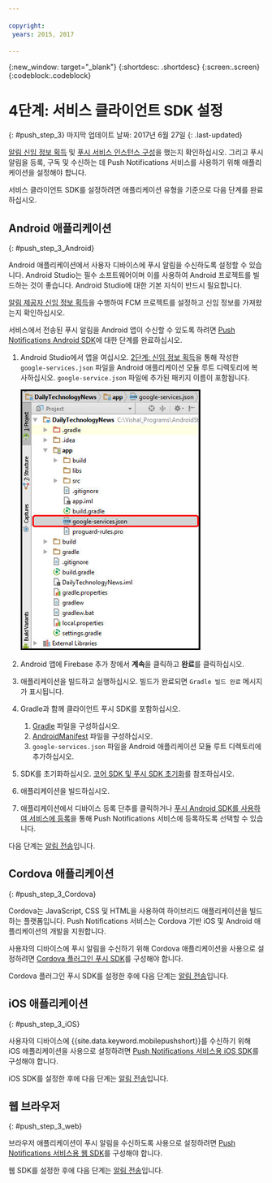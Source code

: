 ```yaml
---

copyright:
 years: 2015, 2017

---
```


{:new_window: target="_blank"}
{:shortdesc: .shortdesc}
{:screen:.screen}
{:codeblock:.codeblock}

# 4단계: 서비스 클라이언트 SDK 설정
{: #push_step_3}
마지막 업데이트 날짜: 2017년 6월 27일
{: .last-updated}

[알림 신임 정보 획득](push_step_1.html) 및 [푸시 서비스 인스턴스 구성](push_step_2.html)을 했는지 확인하십시오. 그리고 푸시 알림을 등록, 구독 및 수신하는 데 Push Notifications 서비스를 사용하기 위해 애플리케이션을 설정해야 합니다.  

서비스 클라이언트 SDK를 설정하려면 애플리케이션 유형을 기준으로 다음 단계를 완료하십시오. 

## Android 애플리케이션
{: #push_step_3_Android}

Android 애플리케이션에서 사용자 디바이스에 푸시 알림을 수신하도록 설정할 수 있습니다. Android Studio는 필수 소프트웨어이며 이를 사용하여 Android 프로젝트를 빌드하는 것이 좋습니다. Android Studio에 대한 기본 지식이 반드시 필요합니다. 

[알림 제공자 신임 정보 획득](push_step_1.html)을 수행하여 FCM 프로젝트를 설정하고 신임 정보를 가져왔는지 확인하십시오. 

서비스에서 전송된 푸시 알림을 Android 앱이 수신할 수 있도록 하려면 [Push Notifications Android SDK](https://github.com/ibm-bluemix-mobile-services/bms-clientsdk-android-push/tree/Doc)에 대한 단계를 완료하십시오.  

1. Android Studio에서 앱을 여십시오. [2단계: 신임 정보 획득](push_step_1.html)을 통해 작성한 `google-services.json` 파일을 Android 애플리케이션 모듈 루트 디렉토리에 복사하십시오. `google-service.json` 파일에 추가된 패키지 이름이 포함됩니다. 

    ![애플리케이션의 루트 디렉토리에 json 파일 추가](images/FCM_7.jpg)

2. Android 앱에 Firebase 추가 창에서 **계속**을 클릭하고 **완료**를 클릭하십시오. 
3. 애플리케이션을 빌드하고 실행하십시오. 빌드가 완료되면 `Gradle 빌드 완료` 메시지가 표시됩니다.
4. Gradle과 함께 클라이언트 푸시 SDK를 포함하십시오. 
	1. [Gradle](https://github.com/ibm-bluemix-mobile-services/bms-clientsdk-android-push/tree/Doc#configure-gradle) 파일을 구성하십시오. 
	2. [AndroidManifest](https://github.com/ibm-bluemix-mobile-services/bms-clientsdk-android-push/tree/Doc#configure-androidmanifest) 파일을 구성하십시오.
	3. `google-services.json` 파일을 Android 애플리케이션 모듈 루트 디렉토리에 추가하십시오. 
5. SDK를 초기화하십시오. [코어 SDK 및 푸시 SDK 초기화](https://github.com/ibm-bluemix-mobile-services/bms-clientsdk-android-push/tree/Doc#initializing-the-core-sdk-and-the-push-sdk)를 참조하십시오.
6. 애플리케이션을 빌드하십시오. 
7. 애플리케이션에서 디바이스 등록 단추를 클릭하거나 [푸시 Android SDK를 사용하여 서비스에 등록](https://github.com/ibm-bluemix-mobile-services/bms-clientsdk-android-push/tree/Doc#register-to-push-notifications-ervice)을 통해 Push Notifications 서비스에 등록하도록 선택할 수 있습니다.

다음 단계는 [알림 전송](push_step_4.html)입니다.


## Cordova 애플리케이션
{: #push_step_3_Cordova}

Cordova는 JavaScript, CSS 및 HTML을 사용하여 하이브리드 애플리케이션을 빌드하는 플랫폼입니다. Push Notifications 서비스는 Cordova 기반 iOS 및 Android 애플리케이션의 개발을 지원합니다. 

사용자의 디바이스에 푸시 알림을 수신하기 위해 Cordova 애플리케이션을 사용으로 설정하려면 [Cordova 플러그인 푸시 SDK](https://github.com/ibm-bluemix-mobile-services/bms-clientsdk-cordova-plugin-push/tree/Doc#ios-app)를 구성해야 합니다. 

Cordova 플러그인 푸시 SDK를 설정한 후에 다음 단계는 [알림 전송](push_step_4.html)입니다.


## iOS 애플리케이션
{: #push_step_3_iOS}

사용자의 디바이스에 {{site.data.keyword.mobilepushshort}}를 수신하기 위해 iOS 애플리케이션을 사용으로 설정하려면 [Push Notifications 서비스용 iOS SDK](https://github.com/ibm-bluemix-mobile-services/bms-clientsdk-swift-push/tree/Doc#setup-client-application)를 구성해야 합니다.  

iOS SDK를 설정한 후에 다음 단계는 [알림 전송](push_step_4.html)입니다.


## 웹 브라우저
{: #push_step_3_web}

브라우저 애플리케이션이 푸시 알림을 수신하도록 사용으로 설정하려면 [Push Notifications 서비스용 웹 SDK](https://github.com/ibm-bluemix-mobile-services/bms-clientsdk-javascript-webpush/blob/Doc/README.md)를 구성해야 합니다. 

웹 SDK를 설정한 후에 다음 단계는 [알림 전송](push_step_4.html)입니다.
